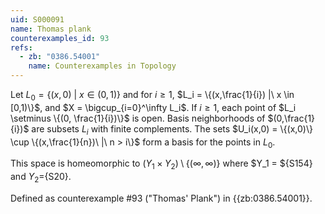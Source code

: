 ```yaml
---
uid: S000091
name: Thomas plank
counterexamples_id: 93
refs:
  - zb: "0386.54001"
    name: Counterexamples in Topology
---
```


Let $L_0 = \{(x,0)\ |\ x \in (0,1)\}$ and for $i \geq 1$, $L_i = \{(x,\frac{1}{i}) |\ x \in [0,1)\}$, and $X = \bigcup_{i=0}^\infty L_i$. If $i \geq 1$, each point of $L_i \setminus \{(0, \frac{1}{i})\}$ is open. Basis neighborhoods of $(0,\frac{1}{i})$ are subsets $L_i$ with finite complements. The sets $U_i(x,0) = \{(x,0)\} \cup \{(x,\frac{1}{n})\ |\ n > i\}$ form a basis for the points in $L_0$.

This space is homeomorphic to $(Y_1\times Y_2)\setminus \{(\infty, \infty)\}$ where $Y_1 = ${S154} and $Y_2=${S20}.

Defined as counterexample #93 ("Thomas' Plank")
in {{zb:0386.54001}}.
